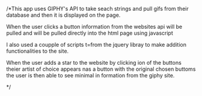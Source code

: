 /*This app  uses GIPHY's API to take seach strings and pull gifs from their database and then it is displayed on the page. 


When the user clicks a button information from the websites api will be pulled and will be pulled directly into the html page using javascript

I also used a coupple of scripts t=from the jquery libray to make addition functionalities to the site. 

When the user adds a star to the website by clicking ion of the buttons theier artist of choice appears nas a button with the original chosen buttoms the user is then able to see minimal in formation from the giphy site. 



*/
